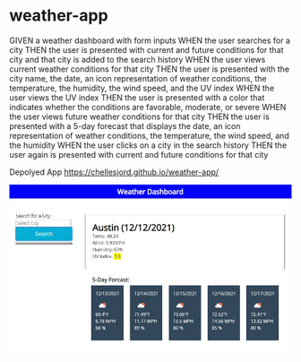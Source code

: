 # weather-app
GIVEN a weather dashboard with form inputs
WHEN the user searches for a city
THEN the user is presented with current and future conditions for that city and that city is added to the search history
WHEN the user views current weather conditions for that city
THEN the user is presented with the city name, the date, an icon representation of weather conditions, the temperature, the humidity, the wind speed, and the UV index
WHEN the user views the UV index
THEN the user is presented with a color that indicates whether the conditions are favorable, moderate, or severe
WHEN the user views future weather conditions for that city
THEN the user is presented with a 5-day forecast that displays the date, an icon representation of weather conditions, the temperature, the wind speed, and the humidity
WHEN the user clicks on a city in the search history
THEN the user again is presented with current and future conditions for that city

Depolyed App
https://chellesjord.github.io/weather-app/

![screenshot](./assets/Screenshot.JPG)